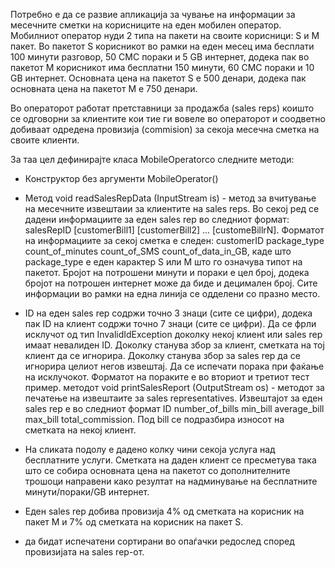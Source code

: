 Потребно е да се развие апликација за чување на информации за месечните сметки на корисниците на еден мобилен оператор. Мобилниот оператор нуди 2 типа на пакети на своите корисници: S и M пакет. Во пакетот S корисникот во рамки на еден месец има бесплати 100 минути разговор, 50 СМС пораки и 5 GB интернет, додека пак во пакетот M корисникот има бесплатни 150 минути, 60 СМС пораки и 10 GB интернет. Основната цена на пакетот S е 500 денари, додека пак основната цена на пакетот M е 750 денари.

Во операторот работат претставници за продажба (sales reps) коишто се одговорни за клиентите кои тие ги вовеле во операторот и соодветно добиваат одредена провизија (commision) за секоја месечна сметка на своите клиенти.

За таа цел дефинирајте класа MobileOperatorсо следните методи:

* Конструктор без аргументи MobileOperator()

* Метод void readSalesRepData (InputStream is) - метод за вчитување на месечните извештаии за клиентите на sales reps. Во секој ред се дадени информациите за еден sales rep во следниот формат: salesRepID [customerBill1] [customerBill2] … [customeBillrN]. Форматот на информациите за секој сметка е следен: customerID package_type count_of_minutes count_of_SMS count_of_data_in_GB, каде што package_type е еден карактер S или М што го означува типот на пакетот. Бројот на потрошени минути и пораки е цел број, додека бројот на потрошен интернет може да биде и децимален број. Сите информации во рамки на една линија се одделени со празно место.

* ID на еден sales rep содржи точно 3 знаци (сите се цифри), додека пак ID на клиент содржи точно 7 знаци (сите се цифри). Да се фрли исклучот од тип InvalidIdException доколку некој клиенt или sales rep имаат невалиден ID. Доколку станува збор за клиент, сметката на тој клиент да се игнорира. Доколку станува збор за sales rep да се игнорира целиот негов извештај. Да се испечати порака при фаќање на исклучокот. Форматот на пораките е во вториот и третиот тест пример.
методот void printSalesReport (OutputStream os) - методот за печатење на извештаите за sales representatives. Извештајот за еден sales rep e во следниот формат ID number_of_bills min_bill average_bill max_bill total_commission. Под bill се подразбира износот на сметката на некој клиент.

* На сликата подолу е дадено колку чини секоја услуга над бесплатните услуги. Сметката на даден клиент се пресметува така што се собира основната цена на пакетот со дополнителните трошоци направени како резултат на надминување на бесплатните минути/пораки/GB интернет.
* Еден sales rep добива провизија 4% од сметката на корисник на пакет M и 7% од сметката на корисник на пакет S.
*  да бидат испечатени сортирани во опаѓачки редослед според провизијата на sales rep-от.

